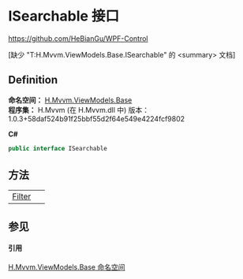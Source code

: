 # ISearchable 接口
https://github.com/HeBianGu/WPF-Control

\[缺少 "T:H.Mvvm.ViewModels.Base.ISearchable" 的 &lt;summary&gt; 文档\]



## Definition
**命名空间：** <a href="1a39445a-2086-c1ca-7c41-28cbba243517">H.Mvvm.ViewModels.Base</a>  
**程序集：** H.Mvvm (在 H.Mvvm.dll 中) 版本：1.0.3+58daf524b91f25bbf55d2f64e549e4224fcf9802

**C#**
``` C#
public interface ISearchable
```



## 方法
<table>
<tr>
<td><a href="0e4f8605-3311-9ff9-ef80-99be96342561">Filter</a></td>
<td> </td></tr>
</table>

## 参见


#### 引用
<a href="1a39445a-2086-c1ca-7c41-28cbba243517">H.Mvvm.ViewModels.Base 命名空间</a>  

